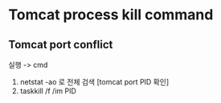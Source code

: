 # Tomcat process kill command

## Tomcat port conflict

실행 -> cmd
1. netstat -ao 로 전체 검색 [tomcat port PID 확인]
2. taskkill /f /im PID
